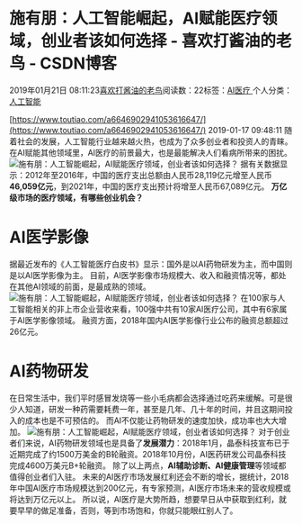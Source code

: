 
# 施有朋：人工智能崛起，AI赋能医疗领域，创业者该如何选择 - 喜欢打酱油的老鸟 - CSDN博客


2019年01月21日 08:11:23[喜欢打酱油的老鸟](https://me.csdn.net/weixin_42137700)阅读数：22标签：[AI医疗																](https://so.csdn.net/so/search/s.do?q=AI医疗&t=blog)个人分类：[人工智能																](https://blog.csdn.net/weixin_42137700/article/category/7820233)


[https://www.toutiao.com/a6646902941053616647/](https://www.toutiao.com/a6646902941053616647/)
2019-01-17 09:48:11
随着社会的发展，人工智能行业越来越火热，也成为了众多创业者和投资人的青睐。
在AI赋能其他领域里，AI医疗的前景最大，也是最能解决人们看病所带来的困扰。
![施有朋：人工智能崛起，AI赋能医疗领域，创业者该如何选择？](http://p9.pstatp.com/large/pgc-image/8a6d6f0b7f2e409cbad51f305f99ec1c)
据有关数据显示：2012年至2016年，中国的医疗支出总额由人民币28,119亿元增至人民币**46,059亿元**，到2021年，中国的医疗支出预计将增至人民币67,089亿元。
**万亿级市场的医疗领域，有哪些创业机会？**
# AI医学影像
据最近发布的《人工智能医疗白皮书》显示：国外是以AI药物研发为主，而中国则是以AI医学影像为主。
目前，AI医学影像市场规模大、收入和融资情况等，都处在其他AI领域的前面，是最成熟的领域。
![施有朋：人工智能崛起，AI赋能医疗领域，创业者该如何选择？](http://p3.pstatp.com/large/pgc-image/91851394b55340f181f3a182fc69b545)
在100家与人工智能相关的非上市企业营收来看，100强中共有10家AI医疗公司，其中有6家属于AI医学影像领域。
融资方面，2018年国内AI医学影像行业公布的融资总额超过26亿元。
# AI药物研发
在日常生活中，我们平时感冒发烧等一些小毛病都会选择通过吃药来缓解。可是很少人知道，研发一种药需要耗费一年，甚至是几年、几十年的时间，并且这期间投入的成本也是不可预估的。
而AI不仅能让药物研发的速度加快，成功率也大大增加。
![施有朋：人工智能崛起，AI赋能医疗领域，创业者该如何选择？](http://p3.pstatp.com/large/pgc-image/a5beee9523c1491d896d57b3a1bcacc4)
对于创业者们来说，AI药物研发领域也是具备了**发展潜力**：2018年1月，晶泰科技宣布已于近期完成了约1500万美金的B轮融资。2018年10月份，AI医药研发公司晶泰科技完成4600万美元B+轮融资。
除了以上两点，**AI辅助诊断、AI健康管理**等领域都值得创业者们入驻。
未来的AI医疗市场发展红利还会不断的增长，据统计，2018年中国AI医疗市场规模达到200亿元，有专家预测，AI医疗市场未来的营收规模或将达到万亿元以上。
所以说，AI医疗是大势所趋，想要早日从中获取到红利，就要早早的做足准备，否则，等到市场饱和，你就只能眼红别人了。

